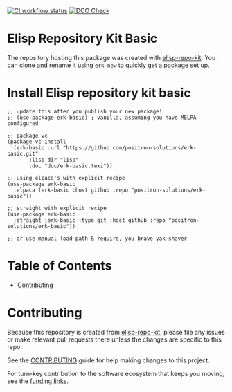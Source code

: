 <!-- !!!THIS FILE HAS BEEN GENERATED!!! Edit README.org -->

<!-- a href="https://melpa.org/#/erk"><img src="https://melpa.org/packages/erk-badge.svg" alt="melpa package"></a> <a href="https://stable.melpa.org/#/erk"><img src="https://stable.melpa.org/packages/erk-badge.svg" alt="melpa stable package"></a> -->
<a href="https://github.com/positron-solutions/erk-basic/actions/?workflow=CI"><img src="https://github.com/positron-solutions/erk-basic/actions/workflows/ci.yml/badge.svg" alt="CI workflow status"></a>
<a href="https://github.com/positron-solutions/erk-basic/actions/?workflow=Developer+Certificate+of+Origin"><img src="https://github.com/positron-solutions/erk-basic/actions/workflows/dco.yml/badge.svg" alt="DCO Check"></a>


# Elisp Repository Kit Basic

The repository hosting this package was created with [elisp-repo-kit](https://github.com/positron-solutions/elisp-repo-kit).  You can
clone and rename it using `erk-new` to quickly get a package set up.


# Install Elisp repository kit basic

    ;; update this after you publish your new package!
    ;; (use-package erk-basic) ; vanilla, assuming you have MELPA configured
    
    ;; package-vc
    (package-vc-install
     '(erk-basic :url "https://github.com/positron-solutions/erk-basic.git"
           :lisp-dir "lisp"
           :doc "doc/erk-basic.texi"))
    
    ;; using elpaca's with explicit recipe
    (use-package erk-basic
      :elpaca (erk-basic :host github :repo "positron-solutions/erk-basic"))
    
    ;; straight with explicit recipe
    (use-package erk-basic
      :straight (erk-basic :type git :host github :repo "positron-solutions/erk-basic"))
    
    ;; or use manual load-path & require, you brave yak shaver


# Table of Contents

-   [Contributing](#orgf616827)


# Contributing

Because this repository is created from [elisp-repo-kit](https://github.com/positron-solutions/elisp-repo-kit), please file any issues
or make relevant pull requests there unless the changes are specific to this
repo.

See the [CONTRIBUTING](./CONTRIBUTING.md) guide for help making changes to this project.

For turn-key contribution to the software ecosystem that keeps you moving, see
the [funding links](https://github.com/sponsors/positron-solutions).

